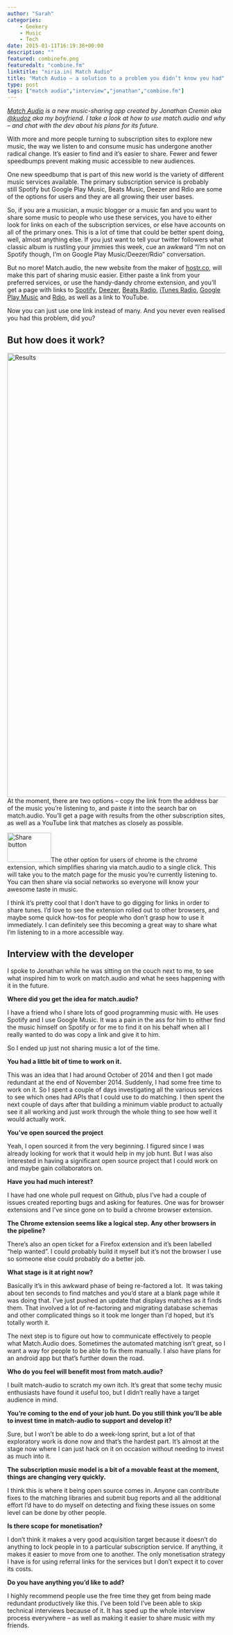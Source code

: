 ```yaml
---
author: "Sarah"
categories:
    - Geekery
    - Music
    - Tech
date: 2015-01-11T16:19:38+00:00
description: ""
featured: combinefm.png
featuredalt: "combine.fm"
linktitle: "niria.in| Match Audio"
title: "Match Audio – a solution to a problem you didn’t know you had"
type: post
tags: ["match audio","interview","jonathan","combine.fm"]
---
```

_<a href="http://match.audio" target="_blank">Match Audio</a> is a new music-sharing app created by Jonathan Cremin aka <a href="http://twitter.com/kudoz" target="_blank">@kudoz</a> aka my boyfriend. I take a look at how to use match.audio and why &#8211; and chat with the dev about his plans for its future._

With more and more people turning to subscription sites to explore new music, the way we listen to and consume music has undergone another radical change. It’s easier to find and it’s easier to share. Fewer and fewer speedbumps prevent making music accessible to new audiences.

One new speedbump that is part of this new world is the variety of different music services available. The primary subscription service is probably still Spotify but Google Play Music, Beats Music, Deezer and Rdio are some of the options for users and they are all growing their user bases.

So, if you are a musician, a music blogger or a music fan and you want to share some music to people who use these services, you have to either look for links on each of the subscription services, or else have accounts on all of the primary ones. This is a lot of time that could be better spent doing, well, almost anything else. If you just want to tell your twitter followers what classic album is rustling your jimmies this week, cue an awkward &#8220;I&#8217;m not on Spotify though, I&#8217;m on Google Play Music/Deezer/Rdio&#8221; conversation.

But no more! Match.audio, the new website from the maker of [hostr.co][1], will make this part of sharing music easier. Either paste a link from your preferred services, or use the handy-dandy chrome extension, and you’ll get a page with links to <a href="http://www.spotify.com" target="_blank">Spotify</a>, <a href="http://www.deezer.com/" target="_blank">Deezer</a>, <a href="http://beatsradio.ca/" target="_blank">Beats Radio</a>, <a href="https://www.apple.com/itunes/itunes-radio/" target="_blank">iTunes Radio</a>, <a href="http://play.google.com/about/music/allaccess/" target="_blank">Google Play Music</a> and <a href="http://www.rdio.com/" target="_blank">Rdio</a>, as well as a link to YouTube.

Now you can just use one link instead of many. And you never even realised you had this problem, did you?

## But how does it work?

[<img class=" wp-image-1896 size-large aligncenter" src="/img/blog/2015/01/Results-952x1024.jpg" alt="Results" width="952" height="1024" srcset="/img/blog/2015/01/Results-952x1024.jpg 952w, /img/blog/2015/01/Results-279x300.jpg 279w, /img/blog/2015/01/Results-624x671.jpg 624w, /img/blog/2015/01/Results.jpg 1209w" sizes="(max-width: 952px) 100vw, 952px" />][2]At the moment, there are two options &#8211; copy the link from the address bar of the music you&#8217;re listening to, and paste it into the search bar on match.audio. You&#8217;ll get a page with results from the other subscription sites, as well as a YouTube link that matches as closely as possible.

[<img class="alignright size-full wp-image-1911" src="/img/blog/2015/01/Share-button1.jpg" alt="Share button" width="101" height="68" />][3]The other option for users of chrome is the chrome extension, which simplifies sharing via match.audio to a single click. This will take you to the match page for the music you&#8217;re currently listening to. You can then share via social networks so everyone will know your awesome taste in music.

I think it&#8217;s pretty cool that I don&#8217;t have to go digging for links in order to share tunes. I&#8217;d love to see the extension rolled out to other browsers, and maybe some quick how-tos for people who don&#8217;t grasp how to use it immediately. I can definitely see this becoming a great way to share what I&#8217;m listening to in a more accessible way.

## Interview with the developer

I spoke to Jonathan while he was sitting on the couch next to me, to see what inspired him to work on match.audio and what he sees happening with it in the future.

**Where did you get the idea for match.audio?**

I have a friend who I share lots of good programming music with. He uses Spotify and I use Google Music. It was a pain in the ass for him to either find the music himself on Spotify or for me to find it on his behalf when all I really wanted to do was copy a link and give it to him.

So I ended up just not sharing music a lot of the time.

**You had a little bit of time to work on it.**

This was an idea that I had around October of 2014 and then I got made redundant at the end of November 2014. Suddenly, I had some free time to work on it. So I spent a couple of days investigating all the various services to see which ones had APIs that I could use to do matching. I then spent the next couple of days after that building a minimum viable product to actually see it all working and just work through the whole thing to see how well it would actually work.

**You’ve open sourced the project**

Yeah, I open sourced it from the very beginning. I figured since I was already looking for work that it would help in my job hunt. But I was also interested in having a significant open source project that I could work on and maybe gain collaborators on.

**Have you had much interest?**

I have had one whole pull request on Github, plus I&#8217;ve had a couple of issues created reporting bugs and asking for features. One was for browser extensions and I’ve since gone on to build a chrome browser extension.

**The Chrome extension seems like a logical step. Any other browsers in the pipeline?**

There’s also an open ticket for a Firefox extension and it’s been labelled “help wanted”. I could probably build it myself but it’s not the browser I use so someone else could probably do a better job.

**What stage is it at right now?**

Basically it’s in this awkward phase of being re-factored a lot.  It was taking about ten seconds to find matches and you&#8217;d stare at a blank page while it was doing that. I&#8217;ve just pushed an update that displays matches as it finds them. That involved a lot of re-factoring and migrating database schemas and other complicated things so it took me longer than I&#8217;d hoped, but it&#8217;s totally worth it.

The next step is to figure out how to communicate effectively to people what Match.Audio does. Sometimes the automated matching isn&#8217;t great, so I want a way for people to be able to fix them manually. I also have plans for an android app but that’s further down the road.

**Who do you feel will benefit most from match.audio?**

I built match-audio to scratch my own itch. It’s great that some techy music enthusiasts have found it useful too, but I didn’t really have a target audience in mind.

**You’re coming to the end of your job hunt. Do you still think you’ll be able to invest time in match-audio to support and develop it?**

Sure, but I won’t be able to do a week-long sprint, but a lot of that exploratory work is done now and that’s the hardest part. It’s almost at the stage now where I can just hack on it on occasion without needing to invest as much into it.

**The subscription music model is a bit of a movable feast at the moment, things are changing very quickly.**

I think this is where it being open source comes in. Anyone can contribute fixes to the matching libraries and submit bug reports and all the additional effort I’d have to do myself on detecting and fixing these issues on some level can be done by other people.

**Is there scope for monetisation?**

I don’t think it makes a very good acquisition target because it doesn’t do anything to lock people in to a particular subscription service. If anything, it makes it easier to move from one to another. The only monetisation strategy I have is for using referral links for the services but I don’t expect it to cover its costs.

**Do you have anything you’d like to add?**

I highly recommend people use the free time they get from being made redundant productively like this. I’ve been told I’ve been able to skip technical interviews because of it. It has sped up the whole interview process everywhere &#8211; as well as making it easier to share music with my friends.

 [1]: http://hostr.co
 [2]: /img/blog/2015/01/Results.jpg
 [3]: /img/blog/2015/01/Share-button1.jpg